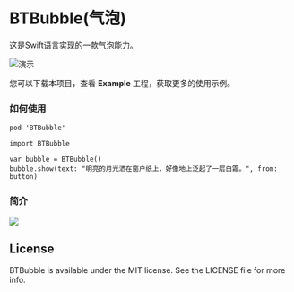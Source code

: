 

# BTBubble(气泡)



这是Swift语言实现的一款气泡能力。

![演示](https://github.com/intsig171/BTBubble/blob/main/Smaple/bubble%20smaple.gif)

您可以下载本项目，查看 **Example**  工程，获取更多的使用示例。



### 如何使用

```
pod 'BTBubble'
```

```
import BTBubble

var bubble = BTBubble()
bubble.show(text: "明亮的月光洒在窗户纸上，好像地上泛起了一层白霜。", from: button)
```



### 简介

![](https://github.com/intsig171/BTBubble/blob/main/Smaple/BTBubble.png)



## License

BTBubble is available under the MIT license. See the LICENSE file for more info.
